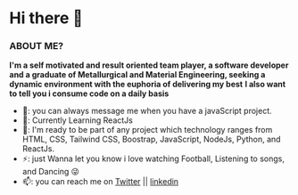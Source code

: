 # Hi there 👋


### ABOUT ME?

**I'm a self motivated and result oriented team player, a software developer and a graduate of Metallurgical and Material Engineering, seeking a dynamic environment with the euphoria of delivering my best** 
**I also want to tell you i consume code on a daily basis**

 - 💬: you can always message me when you have a javaScript project.
 - 🌱: Currently Learning ReactJs
 - 👯: I'm ready to be part of any project which technology ranges from HTML, CSS, Tailwind CSS, Boostrap, JavaScript, NodeJs, Python, and ReactJs.
 - ⚡: just Wanna let you know i love watching Football, Listening to songs, and Dancing 😜
 - 📫: you can reach me on [Twitter](https://twitter.com/Dkrest1) || [linkedin](https://www.linkedin.com/in/oluwatosin-akande1)





<!--
**dkrest1/dkrest1** is a ✨ _special_ ✨ repository because its `README.md` (this file) appears on your GitHub profile.

Here are some ideas to get you started:

- 🔭 I’m currently working on ...
- 🌱 I’m currently learning ...
- 👯 I’m looking to collaborate on ...
- 🤔 I’m looking for help with ...
- 💬 Ask me about ...
- 📫 How to reach me: ...
- 😄 Pronouns: ...
- ⚡ Fun fact: ...
-->

